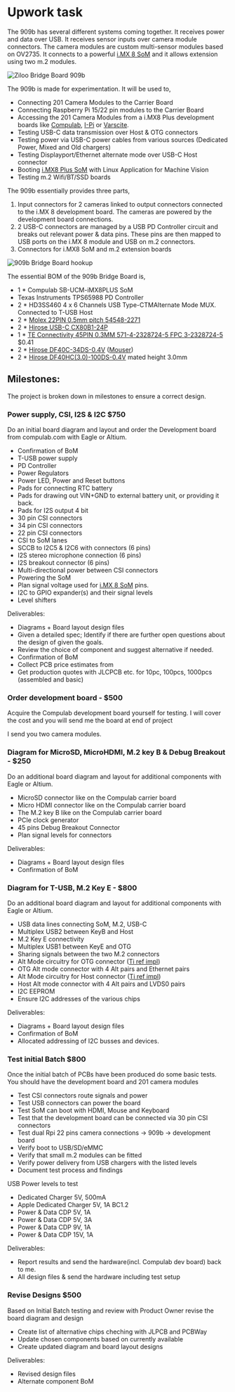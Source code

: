 # Upwork task

The 909b has several different systems coming together. 
It receives power and data over USB. It receives sensor inputs over camera module connectors.
The camera modules are custom multi-sensor modules based on OV2735.
It connects to a powerful [i.MX 8 SoM](https://www.compulab.com/products/computer-on-modules/ucm-imx8m-plus-nxp-i-mx-8m-plus-som-system-on-module-computer/) and it allows extension using two m.2 modules.

![Ziloo Bridge Board 909b](./ziloo-bridge-909b.png)

The 909b is made for experimentation. It will be used to,

- Connecting 201 Camera Modules to the Carrier Board
- Connecting Raspberry Pi 15/22 pin modules to the Carrier Board
- Accessing the 201 Camera Modules from a i.MX8 Plus development boards like [Compulab](https://www.compulab.com/products/carrier-boards/sb-ucmimx8plus-carrier-board/), [I-Pi](https://www.ipi.wiki/products/i-pi-smarcplus-imx8mp) or [Varscite](https://www.variscite.com/product/system-on-module-som/cortex-a53-krait/dart-mx8m-plus-nxp-i-mx-8m-plus/#evaluation-kit).
- Testing USB-C data transmission over Host & OTG connectors
- Testing power via USB-C power cables from various sources (Dedicated Power, Mixed and Old chargers)
- Testing Displayport/Ethernet alternate mode over USB-C Host connector
- Booting [i.MX8 Plus SoM]() with Linux Application for Machine Vision
- Testing m.2 Wifi/BT/SSD boards

The 909b essentially provides three parts,

1) Input connectors for 2 cameras linked to output connectors connected to the i.MX 8 development board.
   The cameras are powered by the development board connections.
2) 2 USB-C connectors are managed by a USB PD Controller circuit and breaks out relevant power & data pins.
   These pins are then mapped to USB ports on the i.MX 8 module and USB on m.2 connectors.
3) Connectors for i.MX8 SoM and m.2 extension boards

![909b Bridge Board hookup](./909-hookup.jpg)

The essential BOM of the 909b Bridge Board is,

- 1 * Compulab SB-UCM-iMX8PLUS SoM
- Texas Instruments TPS65988 PD Controller
- 2 * HD3SS460 4 x 6 Channels USB Type-CTMAlternate Mode MUX. Connected to T-USB Host
- 2 * [Molex 22PIN 0.5mm pitch 54548-2271](https://www.molex.com/molex/products/part-detail/ffc_fpc_connectors/0545482271)
- 2 * [Hirose USB-C CX80B1-24P](https://www.hirose.com/product/p/CL0480-0625-0-00)
- 1 * [TE Connectivity 45PIN 0.3MM 571-4-2328724-5 FPC 3-2328724-5](https://www.te.com/usa-en/product-4-2328724-5.html) $0.41
- 2 * [Hirose DF40C-34DS-0.4V](https://www.hirose.com/en/product/p/CL0684-4023-0-51) ([Mouser](https://www.mouser.ch/ProductDetail/Hirose-Connector/DF40C-34DS-04V51?qs=vcbW%252B4%252BSTIpg26DsEbj1iQ%3D%3D))
- 2 * [Hirose DF40HC(3.0)-100DS-0.4V](https://www.hirose.com/en/product/p/CL0684-4151-0-51) mated height 3.0mm


## Milestones:

The project is broken down in milestones to ensure a correct design.

### Power supply, CSI, I2S & I2C  $750

Do an initial board diagram and layout and order the Development board from compulab.com
 with Eagle or Altium.

- Confirmation of BoM
- T-USB power supply
- PD Controller
- Power Regulators
- Power LED, Power and Reset buttons
- Pads for connecting RTC battery
- Pads for drawing out VIN+GND to external battery unit, or providing it back.
- Pads for I2S output 4 bit
- 30 pin CSI connectors
- 34 pin CSI connectors
- 22 pin CSI connectors
- CSI to SoM lanes
- SCCB to I2C5 & I2C6 with connectors (6 pins)
- I2S stereo microphone connection (6 pins)
- I2S breakout connector (6 pins)
- Multi-directional power between CSI connectors
- Powering the SoM
- Plan signal voltage used for [i.MX 8 SoM](https://www.compulab.com/products/computer-on-modules/ucm-imx8m-plus-nxp-i-mx-8m-plus-som-system-on-module-computer/) pins.
- I2C to GPIO expander(s) and their signal levels
- Level shifters


Deliverables:

- Diagrams + Board layout design files
- Given a detailed spec; Identify if there are further open questions about the design of given the goals.
- Review the choice of component and suggest alternative if needed.
- Confirmation of BoM
- Collect PCB price estimates from 
- Get production quotes with JLCPCB etc. for 10pc, 100pcs, 1000pcs (assembled and basic)


### Order development board - $500

Acquire the Compulab development board yourself for testing.
I will cover the cost and you will send me the board at end of project

I send you two camera modules.


### Diagram for MicroSD, MicroHDMI, M.2 key B & Debug Breakout - $250

Do an additional board diagram and layout for additional components
 with Eagle or Altium.

- MicroSD connector like on the Compulab carrier board
- Micro HDMI connector like on the Compulab carrier board
- The M.2 key B like on the Compulab carrier board
- PCIe clock generator
- 45 pins Debug Breakout Connector
- Plan signal levels for connectors

Deliverables:

- Diagrams + Board layout design files
- Confirmation of BoM


### Diagram for T-USB, M.2 Key E - $800

Do an additional board diagram and layout for additional components
 with Eagle or Altium.

- USB data lines connecting SoM, M.2, USB-C
- Multiplex USB2 between KeyB and Host
- M.2 Key E connectivity
- Multiplex USB1 between KeyE and OTG
- Sharing signals between the two M.2 connectors
- Alt Mode circuitry for OTG connector ([Ti ref impl](./datasheets/USB/Alt%20mode%20mux%20hd3ss460.pdf))
- OTG Alt mode connector with 4 Alt pairs and Ethernet pairs
- Alt Mode circuitry for Host connector ([Ti ref impl](./datasheets/USB/Alt%20mode%20mux%20hd3ss460.pdf))
- Host Alt mode connector with 4 Alt pairs and LVDS0 pairs
- I2C EEPROM
- Ensure I2C addresses of the various chips

Deliverables:

- Diagrams + Board layout design files
- Confirmation of BoM
- Allocated addressing of I2C busses and devices.



### Test initial Batch $800

Once the initial batch of PCBs have been produced do some basic tests.
You should have the development board and 201 camera modules

- Test CSI connectors route signals and power
- Test USB connectors can power the board
- Test SoM can boot with HDMI, Mouse and Keyboard
- Test that the development board can be connected via 30 pin CSI connectors
- Test dual Rpi 22 pins camera connections -> 909b -> development board 
- Verify boot to USB/SD/eMMC
- Verify that small m.2 modules can be fitted
- Verify power delivery from USB chargers with the listed levels
- Document test process and findings

USB Power levels to test

- Dedicated Charger 5V, 500mA
- Apple Dedicated Charger 5V, 1A BC1.2
- Power & Data CDP 5V, 1A
- Power & Data CDP 5V, 3A
- Power & Data CDP 9V, 1A
- Power & Data CDP 15V, 1A

Deliverables:

- Report results and send the hardware(incl. Compulab dev board) back to me.
- All design files & send the hardware including test setup


### Revise Designs $500

Based on Initial Batch testing and review with Product Owner revise the board diagram and design

- Create list of alternative chips cheching with JLPCB and PCBWay
- Update chosen components based on currently available
- Create updated diagram and board layout designs

Deliverables:

- Revised design files
- Alternate component BoM
